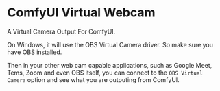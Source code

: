 # ComfyUI Virtual Webcam

A Virtual Camera Output For ComfyUI.

On Windows, it will use the OBS Virtual Camera driver. So make sure you have OBS installed.

Then in your other web cam capable applications, such as Google Meet, Tems, Zoom and even OBS itself, you can connect to the `OBS Virtual Camera` option and see what you are outputing from ComfyUI.





